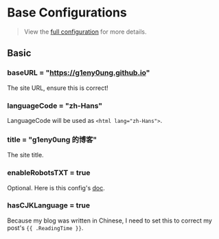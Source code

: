 # Base Configurations

> View the [full configuration](https://gohugo.io/getting-started/configuration/#all-configuration-settings) for more details.

## Basic

### baseURL = "https://g1eny0ung.github.io"

The site URL, ensure this is correct!

### languageCode = "zh-Hans"

LanguageCode will be used as `<html lang="zh-Hans">`.

### title = "g1eny0ung 的博客"

The site title.

### enableRobotsTXT = true

Optional. Here is this config's [doc](https://gohugo.io/templates/robots).

### hasCJKLanguage = true

Because my blog was written in Chinese, I need to set this to correct my post's `{{ .ReadingTime }}`.
